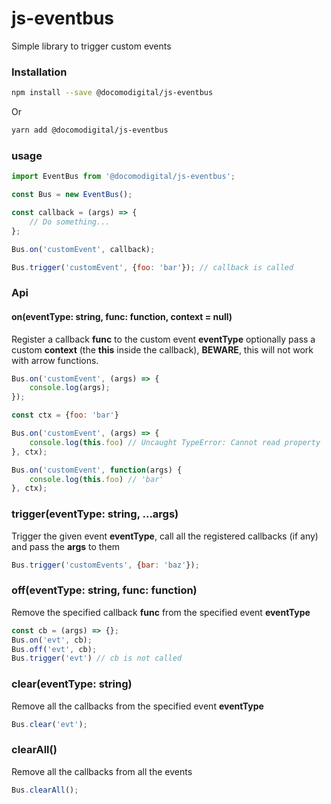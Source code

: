# js-eventbus

Simple library to trigger custom events

### Installation
```bash
npm install --save @docomodigital/js-eventbus
```
Or
```bash
yarn add @docomodigital/js-eventbus
```

### usage
```javascript
import EventBus from '@docomodigital/js-eventbus';

const Bus = new EventBus();

const callback = (args) => {
    // Do something...
};

Bus.on('customEvent', callback);

Bus.trigger('customEvent', {foo: 'bar'}); // callback is called
```

### Api

#### on(eventType: string, func: function, context = null)
Register a callback **func** to the custom event **eventType**
optionally pass a custom **context** (the **this** inside the callback), **BEWARE**, this will not work with arrow functions.
```javascript
Bus.on('customEvent', (args) => {
    console.log(args);
});

const ctx = {foo: 'bar'}

Bus.on('customEvent', (args) => {
    console.log(this.foo) // Uncaught TypeError: Cannot read property 'foo' of undefined
}, ctx);

Bus.on('customEvent', function(args) {
    console.log(this.foo) // 'bar'
}, ctx);
```

### trigger(eventType: string, ...args)
Trigger the given event **eventType**, call all the registered callbacks (if any) and pass the **args** to them
```javascript
Bus.trigger('customEvents', {bar: 'baz'});
```

### off(eventType: string, func: function)
Remove the specified callback **func** from the specified event **eventType**
```javascript
const cb = (args) => {};
Bus.on('evt', cb);
Bus.off('evt', cb);
Bus.trigger('evt') // cb is not called
```

### clear(eventType: string)
Remove all the callbacks from the specified event **eventType**
```javascript
Bus.clear('evt');
```

### clearAll()
Remove all the callbacks from all the events
```javascript
Bus.clearAll();
```